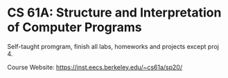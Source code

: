 # CS 61A: Structure and Interpretation of Computer Programs

Self-taught promgram, finish all labs, homeworks and projects except proj 4.

Course Website: https://inst.eecs.berkeley.edu/~cs61a/sp20/
